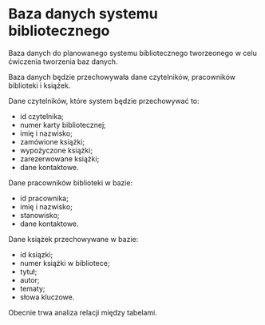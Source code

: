 # Baza danych systemu bibliotecznego
 Baza danych do planowanego systemu bibliotecznego
 tworzeonego w celu ćwiczenia tworzenia baz danych.
 
 Baza danych będzie przechowywała dane czytelników,
 pracowników biblioteki i książek.
 
Dane czytelników, które system będzie przechowywać to:
- id czytelnika;
- numer karty bibliotecznej;
- imię i nazwisko;
- zamówione książki;
- wypożyczone książki;
- zarezerwowane książki;
- dane kontaktowe.

Dane pracowników biblioteki w bazie:
- id pracownika;
- imię i nazwisko;
- stanowisko;
- dane kontaktowe.

Dane książek przechowywane w bazie:
- id ksiązki;
- numer książki w bibliotece;
- tytuł;
- autor;
- tematy;
- słowa kluczowe.

Obecnie trwa analiza relacji między tabelami.
